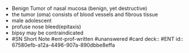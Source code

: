 - Benign Tumor of nasal mucosa (benign, yet destructive)
- the tumor (oma) consists of blood vessels and fibrous tissue
- male adolescent
- profuse nose bleed(epitaxis)
- bipsy may be contraindicated
- #SN Short Note #ent-prof-written #unanswered #card
  deck:: #ENT
  id:: 67580efb-a12a-4496-907a-890dbbe8effa
